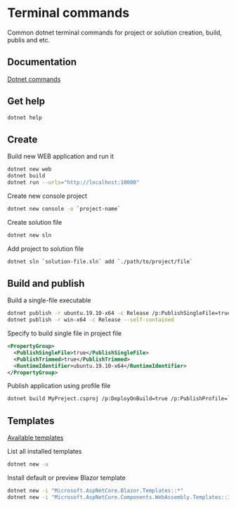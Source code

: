 # Terminal commands

Common dotnet terminal commands for project or solution creation, build, publis and etc.

## Documentation

[Dotnet commands](https://docs.microsoft.com/en-us/dotnet/core/tools/dotnet)

## Get help

```bash
dotnet help
```

## Create

Build new WEB application and run it

```bash
dotnet new web
dotnet build
dotnet run --urls="http://localhost:10000"
```

Create new console project

```bash
dotnet new console -o `project-name`
```

Create solution file

```bash
dotnet new sln
```

Add project to solution file

```bash
dotnet sln `solution-file.sln` add `./path/to/project/file`
```

## Build and publish

Build a single-file executable

```bash
dotnet publish -r ubuntu.19.10-x64 -c Release /p:PublishSingleFile=true /p:PublishTrimmed=true
dotnet publish -r win-x64 -c Release --self-contained
```

Specify to build single file in project file

```xml
<PropertyGroup>
  <PublishSingleFile>true</PublishSingleFile>
  <PublishTrimmed>true</PublishTrimmed>
  <RuntimeIdentifier>ubuntu.19.10-x64</RuntimeIdentifier>
</PropertyGroup>
```

Publish application using profile file

```bash
dotnet build MyPreject.csproj /p:DeployOnBuild=true /p:PublishProfile=`./path/to/profile/file`
```

## Templates

[Available templates](https://github.com/dotnet/templating/wiki/Available-templates-for-dotnet-new)

List all installed templates

```bash
dotnet new -u
```

Install default or preview Blazor template

```bash
dotnet new -i "Microsoft.AspNetCore.Blazor.Templates::*"
dotnet new -i "Microsoft.AspNetCore.Components.WebAssembly.Templates::3.2.0-preview*"
```

